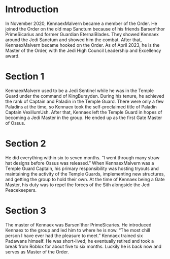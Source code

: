 # Introduction

In November 2020, KennaexMalvern became a member of the Order.
He joined the Order on the old map Sanctum because of his friends Barsen’thor PrimeSicarius and former Guardian EternalBlades.
They showed Kennaex around the Jedi Sanctum and showed him the combat.
After that, KennaexMalvern became hooked on the Order.
As of April 2023, he is the Master of the Order, with the Jedi High Council Leadership and Excellency award.

# Section 1

KennaexMalvern used to be a Jedi Sentinel while he was in the Temple Guard under the command of KingBurayden.
During his tenure, he achieved the rank of Captain and Paladin in the Temple Guard.
There were only a few Paladins at the time, so Kennaex took the self-proclaimed title of Paladin Captain VexillumUsh.
After that, Kennaex left the Temple Guard in hopes of becoming a Jedi Master in the group.
He ended up as the first Gate Master of Ossus.

# Section 2

He did everything within six to seven months.
“I went through many straw hat designs before Ossus was released.” When KennaexMalvern was a Temple Guard Captain, his primary responsibility was hosting tryouts and maintaining the activity of the Temple Guards, implementing new structures, and getting the group to hold their own.
At the time of Kennaex being a Gate Master, his duty was to repel the forces of the Sith alongside the Jedi Peacekeepers.

# Section 3

The master of Kennaex was Barsen’thor PrimeSicaries.
He introduced Kennaex to the group and led him to where he is now.
“The most chill person I have ever had the pleasure to meet.” Kennaex trained six Padawans himself.
He was short-lived; he eventually retired and took a break from Roblox for about five to six months.
Luckily he is back now and serves as Master of the Order.

